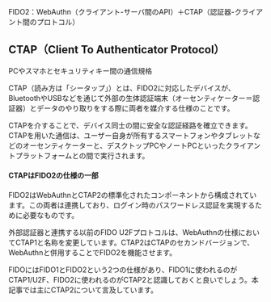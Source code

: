 
FIDO2：WebAuthn（クライアント-サーバ間のAPI）＋CTAP（認証器-クライアント間のプロトコル）

## CTAP（Client To Authenticator Protocol）

PCやスマホとセキュリティキー間の通信規格

CTAP（読み方は「シータップ」）とは、FIDO2に対応したデバイスが、BluetoothやUSBなどを通じて外部の生体認証端末（オーセンティケーター＝認証器）とデータのやり取りをする際に両者を媒介する仕様のことです。

CTAPを介することで、デバイス同士の間に安全な認証経路を確立できます。CTAPを用いた通信は、ユーザー自身が所有するスマートフォンやタブレットなどのオーセンティケーターと、デスクトップPCやノートPCといったクライアントプラットフォームとの間で実行されます。

#### CTAPはFIDO2の仕様の一部
FIDO2はWebAuthnとCTAP2の標準化されたコンポーネントから構成されています。この両者は連携しており、ログイン時のパスワードレス認証を実現するために必要なものです。

外部認証器と連携する以前のFIDO U2Fプロトコルは、WebAuthnの仕様においてCTAP1と名称を変更しています。CTAP2はCTAPのセカンドバージョンで、WebAuthnと併用することでFIDO2を機能させます。

FIDOにはFIDO1とFIDO2という2つの仕様があり、FIDO1に使われるのがCTAP1/U2F、FIDO2に使われるのがCTAP2と認識しておくと良いでしょう。本記事では主にCTAP2について言及しています。


